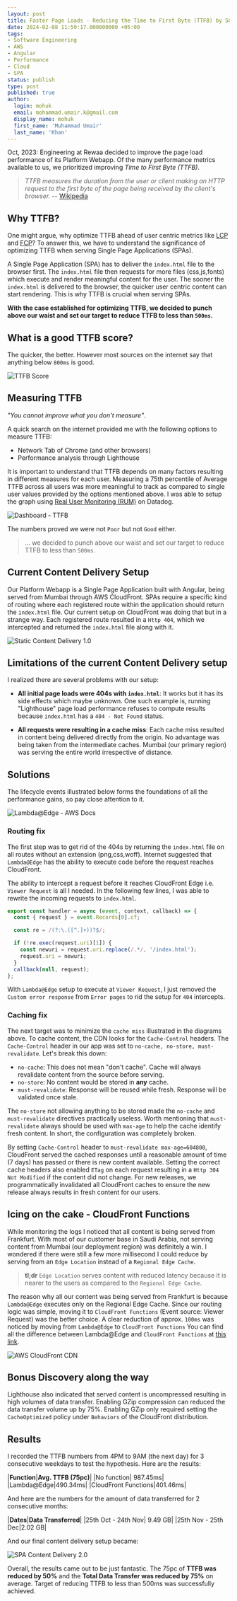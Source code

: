 ```yaml
---
layout: post
title: Faster Page Loads - Reducing the Time to First Byte (TTFB) by 50%
date: 2024-02-08 11:59:17.000000000 +05:00
tags:
- Software Engineering
- AWS
- Angular
- Performance
- Cloud
- SPA
status: publish
type: post
published: true
author:
  login: mohuk
  email: mohammad.umair.k@gmail.com
  display_name: mohuk
  first_name: 'Muhammad Umair'
  last_name: 'Khan'
---
```

Oct, 2023: Engineering at Rewaa decided to improve the page load performance of its Platform Webapp. Of the many performance metrics available to us, we prioritized improving *Time to First Byte (TTFB)*. 

> *TTFB measures the duration from the user or client making an HTTP request to the first byte of the page being received by the client's browser.* -- [Wikipedia](https://en.wikipedia.org/wiki/Time_to_first_byte#) 

## Why TTFB?
One might argue, why optimize TTFB ahead of user centric metrics like [LCP](https://web.dev/articles/lcp) and [FCP](https://web.dev/articles/fcp)? To answer this, we have to understand the significance of optimizing TTFB when serving Single Page Applications (SPAs).

A Single Page Application (SPA) has to deliver the `index.html` file to the browser first. The `index.html` file then requests for more files (css,js,fonts) which execute and render meaningful content for the user. The sooner the `index.html` is delivered to the browser, the quicker user centric content can start rendering. This is why TTFB is crucial when serving SPAs.

**With the case established for optimizing TTFB, we decided to punch above our waist and set our target to reduce TTFB to less than `500ms`.**

## What is a good TTFB score?
The quicker, the better. However most sources on the internet say that anything below `800ms` is good.

![TTFB Score](/assets/img/2024-02-08-img-01.png)

## Measuring TTFB

*"You cannot improve what you don't measure"*.

A quick search on the internet provided me with the following options to measure TTFB:
- Network Tab of Chrome (and other browsers)
- Performance analysis through Lighthouse

It is important to understand that TTFB depends on many factors resulting in different measures for each user. Measuring a 75th percentile of Average TTFB across all users was more meaningful to track as compared to single user values provided by the options mentioned above. I was able to setup the graph using [Real User Monitoring (RUM)](https://docs.datadoghq.com/real_user_monitoring/) on Datadog.

![Dashboard - TTFB](/assets/img/2024-02-08-img-03.png)

The numbers proved we were not `Poor` but not `Good` either.

> ... we decided to punch above our waist and set our target to reduce TTFB to less than `500ms`.

## Current Content Delivery Setup
Our Platform Webapp is a Single Page Application built with Angular, being served from Mumbai through AWS CloudFront. SPAs require a specific kind of routing where each registered route within the application should return the `index.html` file. Our current setup on CloudFront was doing that but in a strange way. Each registered route resulted in a `Http 404`, which we intercepted and returned the `index.html` file along with it.

![Static Content Delivery 1.0](/assets/img/2024-02-08-img-04.png)

## Limitations of the current Content Delivery setup

I realized there are several problems with our setup:

- **All initial page loads were 404s with `index.html`**: It works but it has its side effects which maybe unknown. One such example is, running "Lighthouse" page load performance refuses to compute results because `index.html` has a `404 - Not Found` status.

- **All requests were resulting in a cache miss**: Each cache miss resulted in content being delivered directly from the origin. No advantage was being taken from the intermediate caches. Mumbai (our primary region) was serving the entire world irrespective of distance.

## Solutions
The lifecycle events illustrated below forms the foundations of all the performance gains, so pay close attention to it.

![Lambda@Edge - AWS Docs](/assets/img/2024-02-08-img-06.png)

### Routing fix
The first step was to get rid of the 404s by returning the `index.html` file on all routes without an extension (png,css,woff). Internet suggested that `Lambda@Edge` has the ability to execute code before the request reaches CloudFront. 

The ability to intercept a request before it reaches CloudFront Edge i.e. `Viewer Request` is all I needed. In the following few lines, I was able to rewrite the incoming requests to `index.html`.

```javascript
export const handler = async (event, context, callback) => {
  const { request } = event.Records[0].cf;

  const re = /(?:\.([^.]+))?$/;

  if (!re.exec(request.uri)[1]) {
    const newuri = request.uri.replace(/.*/, '/index.html');
    request.uri = newuri;
  }
  callback(null, request);
};
```

With `Lambda@Edge` setup to execute at `Viewer Request`, I just removed the `Custom error response` from `Error pages` to rid the setup for `404` intercepts.

### Caching fix
The next target was to minimize the `cache miss` illustrated in the diagrams above. To cache content, the CDN looks for the `Cache-Control` headers. The `Cache-Control` header in our app was set to `no-cache, no-store, must-revalidate`. Let's break this down:
- `no-cache`: This does not mean "don't cache". Cache will always revalidate content from the source before serving.
- `no-store`: No content would be stored in **any** cache.
- `must-revalidate`: Response will be reused while fresh. Response will be validated once stale.

The `no-store` not allowing anything to be stored made the `no-cache` and `must-revalidate` directives practically useless. Worth mentioning that `must-revalidate` always should be used with `max-age` to help the cache identify fresh content. In short, the configuration was completely broken. 

By setting `Cache-Control` header to `must-revalidate max-age=604800`, CloudFront served the cached responses until a reasonable amount of time (7 days) has passed or there is new content available. Setting the correct cache headers also enabled `ETag` on each request resulting in a `Http 304 Not Modified` if the content did not change. For new releases, we programmatically invalidated all CloudFront caches to ensure the new release always results in fresh content for our users.

## Icing on the cake - CloudFront Functions
While monitoring the logs I noticed that all content is being served from Frankfurt. With most of our customer base in Saudi Arabia, not serving content from Mumbai (our deployment region) was definitely a win. I wondered if there were still a few more millisecond I could reduce by serving from an `Edge Location` instead of a `Regional Edge Cache`.

> **tl;dr** `Edge Location` serves content with reduced latency because it is nearer to the users as compared to the `Regional Edge Cache`.

The reason why all our content was being served from Frankfurt is because `Lambda@Edge` executes only on the Regional Edge Cache. Since our routing logic was simple, moving it to `CloudFront Functions` (Event source: Viewer Request) was the better choice. A clear reduction of approx. `100ms` was noticed by moving from `Lambda@Edge` to `CloudFront Functions` You can find all the difference between Lambda@Edge and `CloudFront Functions` at [this link](https://docs.aws.amazon.com/AmazonCloudFront/latest/DeveloperGuide/edge-functions-choosing.html).

![AWS CloudFront CDN](/assets/img/2024-02-08-img-09.png)

## Bonus Discovery along the way
Lighthouse also indicated that served content is uncompressed resulting in high volumes of data transfer. Enabling GZip compression can reduced the data transfer volume up by 75%. Enabling GZip only required setting the `CacheOptimized` policy under `Behaviors` of the CloudFront distribution.

## Results
I recorded the TTFB numbers from 4PM to 9AM (the next day) for 3 consecutive weekdays to test the hypothesis. Here are the results:

|**Function**|**Avg. TTFB (75pc)**|
|No function| 987.45ms|
|Lambda@Edge|490.34ms|
|CloudFront Functions|401.46ms|

And here are the numbers for the amount of data transferred for 2 consecutive months:

|**Dates**|**Data Transferred**|
|25th Oct - 24th Nov| 9.49 GB|
|25th Nov - 25th Dec|2.02 GB|

And our final content delivery setup became:

![SPA Content Delivery 2.0](/assets/img/2024-02-08-img-08.png)

Overall, the results came out to be just fantastic. The 75pc of **TTFB was reduced by 50%** and the **Total Data Transfer was reduced by 75%** on average. Target of reducing TTFB to less than 500ms was successfully achieved.